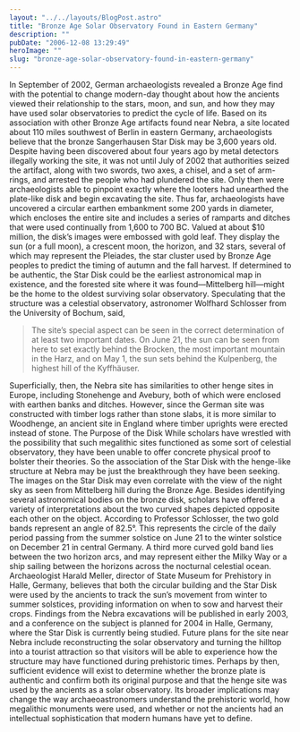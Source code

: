 ```yaml
---
layout: "../../layouts/BlogPost.astro"
title: "Bronze Age Solar Observatory Found in Eastern Germany"
description: ""
pubDate: "2006-12-08 13:29:49"
heroImage: ""
slug: "bronze-age-solar-observatory-found-in-eastern-germany"
---
```


In September of 2002, German archaeologists revealed a Bronze Age find with the potential to change modern-day thought about how the ancients viewed their relationship to the stars, moon, and sun, and how they may have used solar observatories to predict the cycle of life. Based on its association with other Bronze Age artifacts found near Nebra, a site located about 110 miles southwest of Berlin in eastern Germany, archaeologists believe that the bronze Sangerhausen Star Disk may be 3,600 years old.
Despite having been discovered about four years ago by metal detectors illegally working the site, it was not until July of 2002          that authorities seized the artifact, along with two swords, two axes, a chisel, and a set of arm-rings, and arrested the people who had plundered the site. Only then were archaeologists able to pinpoint exactly where          the looters had unearthed the plate-like disk and begin excavating the site. Thus far, archaeologists have uncovered a circular earthen embankment some 200 yards in diameter, which encloses the entire site and includes a series of ramparts and ditches that were used continually from 1,600          to 700 BC.
Valued at about $10 million, the disk’s images were embossed with gold leaf. They display the sun (or a full moon), a crescent moon, the horizon, and 32 stars, several of which may represent the Pleiades,          the star cluster used by Bronze Age peoples to predict the timing of autumn          and the fall harvest. If determined to be authentic, the Star Disk could          be the earliest astronomical map in existence, and the forested site where          it was found—Mittelberg hill—might be the home to the oldest surviving solar observatory.
Speculating that the structure was a celestial observatory, astronomer Wolfhard Schlosser from the University of Bochum, said, 
> The site’s special aspect can be seen in the correct determination of at least two important dates. On June 21, the sun can be seen from here to set exactly behind the Brocken, the most important mountain in the Harz, and on May 1, the sun sets behind the Kulpenberg, the highest hill of the Kyffhäuser.

Superficially, then, the Nebra site has similarities to other henge sites in Europe, including Stonehenge and Avebury, both of which were enclosed with earthen banks and ditches. However, since the German site was constructed with timber logs rather than stone slabs, it is more similar to Woodhenge, an ancient site in England where timber uprights were erected instead of stone.
The Purpose of the Disk
While scholars have wrestled with the possibility that such megalithic sites functioned as some sort of celestial observatory, they have been unable to offer concrete physical proof to bolster their theories. So the association of the Star Disk with the henge-like structure at Nebra          may be just the breakthrough they have been seeking. The images on the Star Disk may even correlate with the view of the night sky as seen from Mittelberg hill during the Bronze Age.
Besides identifying several astronomical bodies on the bronze disk, scholars have offered a variety of interpretations about the two          curved shapes depicted opposite each other on the object. According to Professor Schlosser, the two gold bands represent an angle of 82.5°. This represents the circle of the daily period passing from the summer solstice on June 21 to the winter solstice on December 21 in central Germany.          A third more curved gold band lies between the two horizon arcs, and may represent either the Milky Way or a ship sailing between the horizons across the nocturnal celestial ocean.
Archaeologist Harald Meller, director of State Museum for Prehistory in Halle, Germany, believes that both the circular building and the Star Disk were used by the ancients to track the sun’s movement          from winter to summer solstices, providing information on when to sow and harvest their crops.
Findings from the Nebra excavations will be published in early 2003, and a conference on the subject is planned for 2004 in Halle, Germany, where the Star Disk is currently being studied. Future plans for the site near Nebra include reconstructing the solar observatory and turning the hilltop into a tourist attraction so that visitors will be able to experience how the structure may have functioned during prehistoric times.
Perhaps by then, sufficient evidence will exist to determine whether the bronze plate is authentic and confirm both its original purpose and that the henge site was used by the ancients as a solar observatory. Its broader implications may change the way archaeoastronomers understand the prehistoric world, how megalithic monuments were used, and whether or not the ancients had an intellectual sophistication that modern humans have yet to define.
